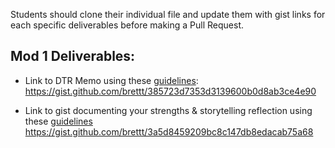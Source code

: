 Students should clone their individual file and update them with gist links for each specific deliverables before making a Pull Request. 

## Mod 1 Deliverables:
* Link to DTR Memo using these [guidelines](https://github.com/turingschool/career-development-curriculum/blob/master/module_one/dtr_guidelines_memo.md):
https://gist.github.com/brettt/385723d7353d3139600b0d8ab3ce4e90

* Link to gist documenting your strengths & storytelling reflection using these [guidelines](https://github.com/turingschool/career-development-curriculum/blob/master/module_one/strengths_storytelling_reflection.md)
https://gist.github.com/brettt/3a5d8459209bc8c147db8edacab75a68

